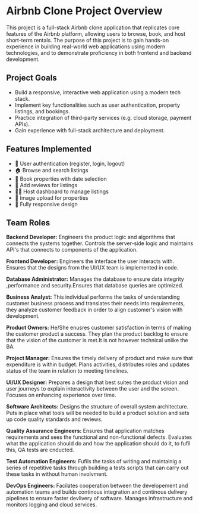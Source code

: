 # Airbnb Clone Project Overview
This project is a full-stack Airbnb clone application that replicates core features of the Airbnb platform, allowing users to browse, book, and host short-term rentals. The purpose of this project is to gain hands-on experience in building real-world web applications using modern technologies, and to demonstrate proficiency in both frontend and backend development.

## Project Goals
- Build a responsive, interactive web application using a modern tech stack.
- Implement key functionalities such as user authentication, property listings, and bookings.
- Practice integration of third-party services (e.g. cloud storage, payment APIs).
- Gain experience with full-stack architecture and deployment.


## Features Implemented
- 🔐 User authentication (register, login, logout)
- 🏠 Browse and search listings
- 📆 Book properties with date selection
- 💬 Add reviews for listings
- 🧑‍💼 Host dashboard to manage listings
- 📸 Image upload for properties
- 📱 Fully responsive design


## Team Roles
**Backend Developer:** Engineers the product logic and algorithms that connects the systems together. Controls the server-side logic and maintains API's that connects to components of the application.

**Frontend Developer:** Engineers the interface the user interacts with. Ensures that the designs from the UI/UX team is implemented in code.

**Database Administrator:** Manages the database to ensure data integrity ,performance and security.Ensures that database queries are optimized.

**Business Analyst:** This individual performs the tasks of understanding customer business process and translates their needs into requirements, they analyze customer feedback in order to align customer's vision with development.

**Product Owners:** He/She enusres customer satisfaction in terms of making the customer product a success. They plan the product backlog to ensure that the vision of the customer is met.It is not however technical unlike the BA.

**Project Manager:** Ensures the timely delivery of product and make sure that expenditure is within budget. Plans activities, distributes roles and updates status of the team in relation to meeting timelines.

**UI/UX Designer:** Prepares a design that best suites the product vision and user journeys to explain interactivity between the user and the screen. Focuses on enhancing experience over time.

**Software Architects:** Designs the structure of overall system architecture. Puts in place what tools will be needed to build a product solution and sets up code quality standards and reviews.

**Quality Assurance Engineers:** Ensures that application matches requirements and sees the functional and non-functional defects. Evaluates what the application should do and how the application should do it, to fufil this, QA tests are cnducted.

**Test Automation Engineers:** Fufils the tasks of writing and maintainig a series of repetitive tasks through building a tests scripts that can carry out these tasks in without human involvment.

**DevOps Engineers:** Facilates cooperation between the developement and automation teams and builds continous integration and continous delivery pipelines to ensure faster devlivery of software. Manages infrastructure and monitors logging and cloud services.



